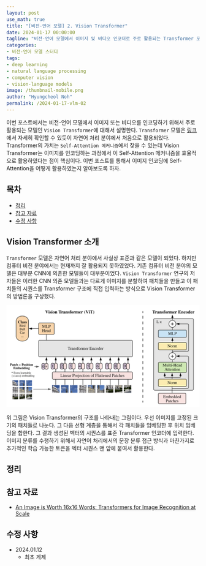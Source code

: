 ```yaml
---
layout: post
use_math: true
title: "[비전-언어 모델] 2. Vision Transformer"
date: 2024-01-17 00:00:00
tagline: "비전-언어 모델에서 이미지 및 비디오 인코더로 주로 활용되는 Transformer 모델인 Vision Transformer에 대한 소개"
categories:
- 비전-언어 모델 스터디
tags:
- deep learning
- natural language processing
- computer vision
- vision-language models
image: /thumbnail-mobile.png
author: "Hyungcheol Noh"
permalink: /2024-01-17-vlm-02
---
```


이번 포스트에서는 비전-언어 모델에서 이미지 또는 비디오를 인코딩하기 위해서 주로 활용되는 모델인 `Vision Transformer`에 대해서 설명한다. `Transformer` 모델은 [링크](https://hcnoh.github.io/2023-02-25-nlp-03)에서 자세히 확인할 수 있듯이 자연어 처리 분야에서 처음으로 활용되었다. Transformer의 가치는 `Self-Attention 메커니즘`에서 찾을 수 있는데 Vision Transformer는 이미지를 인코딩하는 과정에서 이 Self-Attention 메커니즘을 효율적으로 활용하였다는 점이 핵심이다. 이번 포스트를 통해서 이미지 인코딩에 Self-Attention을 어떻게 활용하였는지 알아보도록 하자.

## 목차
- [정리](#정리)
- [참고 자료](#참고-자료)
- [수정 사항](#수정-사항)

## Vision Transformer 소개
`Transformer` 모델은 자연어 처리 분야에서 사실상 표준과 같은 모델이 되었다. 하지만 컴퓨터 비전 분야에서는 현재까지 잘 활용되지 못하였었다. 기존 컴퓨터 비전 분야의 모델은 대부분 CNN에 의존한 모델들이 대부분이었다. `Vision Transformer` 연구의 저자들은 이러한 CNN 의존 모델들과는 다르게 이미지를 분할하여 패치들을 만들고 이 패치들의 시퀀스를 Transformer 구조에 직접 입력하는 방식으로 Vision Transformer의 방법론을 구상했다.

![](assets/img/2024-01-17-vlm-02/vit-arch.png)

위 그림은 Vision Transformer의 구조를 나타내는 그림이다. 우선 이미지를 고정된 크기의 패치들로 나눈다. 그 다음 선형 계층을 통해서 각 패치들을 임베딩한 후 위치 임베딩을 합한다. 그 결과 생성된 벡터의 시퀀스를 표준 Transformer 인코더에 입력한다. 이미지 분류를 수행하기 위해서 자연어 처리에서의 문장 분류 접근 방식과 마찬가지로 추가적인 학습 가능한 토큰을 벡터 시퀀스 맨 앞에 붙여서 활용한다.

## 정리

## 참고 자료
- [An Image is Worth 16x16 Words: Transformers for Image Recognition at Scale](https://arxiv.org/abs/2010.11929)

## 수정 사항
- 2024.01.12
    - 최초 게제